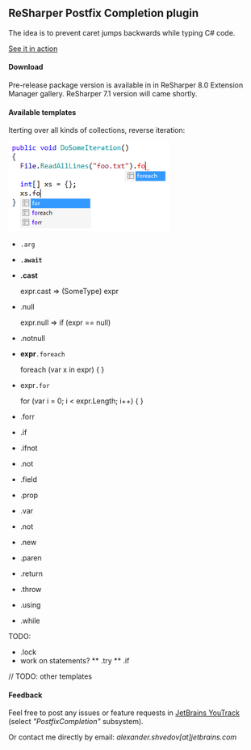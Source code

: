 ﻿ReSharper Postfix Completion plugin
-----------------------------------

The idea is to prevent caret jumps backwards while typing C# code.

[See it in action](http://screencast.com/t/zqMDGTMDqhp)

#### Download

Pre-release package version is available in in ReSharper 8.0 Extension Manager gallery.
ReSharper 7.1 version will came shortly.

#### Available templates

Iterting over all kinds of collections, reverse iteration:

![foreach](/Content/foreach.png)

* `.arg`
* **`.await`**
* **.cast**

    expr.cast
    =>
    (SomeType) expr

* .null

    expr.null
    =>
    if (expr == null)

* .notnull
* **expr**`.foreach`

    foreach (var x in expr) {
    }

* expr`.for`

    for (var i = 0; i < expr.Length; i++) {
    }

* .forr
* .if
* .ifnot
* .not
* .field
* .prop
* .var
* .not
* .new
* .paren
* .return
* .throw
* .using
* .while

TODO:

* .lock
* work on statements?
** .try
** .if


// TODO: other templates

#### Feedback

Feel free to post any issues or feature requests in [JetBrains YouTrack](http://youtrack.jetbrains.com/issues/RSPL) (select *"PostfixCompletion"* subsystem).

Or contact me directly by email: *alexander.shvedov[at]jetbrains.com*